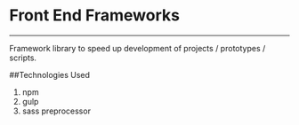 Front End Frameworks
=============================
-------
Framework library to speed up development of projects / prototypes / scripts.

##Technologies Used
1. npm
2. gulp
2. sass preprocessor